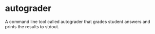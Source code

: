 # autograder
A command line tool called autograder that grades student answers and prints the results to stdout.
